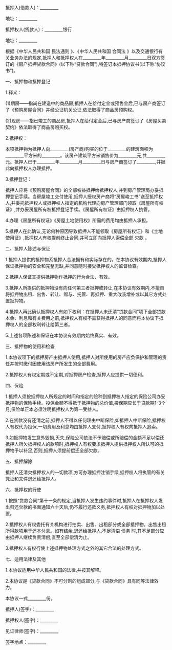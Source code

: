 
 


抵押人(借款人)：_________


地址：_________


抵押权人(贷款人)：_________银行


地址：_________


根据《中华人民共和国
民法通则
》、《中华人民共和国
合同法
》以及交通银行有关业务办法的规定,抵押人和抵押权人在_________年_________月_________日双方签订的《房产抵押贷款合同》(以下称“贷款合同”),特签订本抵押协议书(以下称“协议书”)。


一、抵押物和抵押登记


1.释义：


(1)期房——指尚在建造中的商品房,抵押人在给付定金或预售金后,已与房产商签订了《预购房屋合同》并经公证机关公证,依法取得了商品房预购权。


(2)现房——指已竣工的商品房,抵押人在给付定金后,已与房产商签订了《房屋买卖契约》依法取得了商品房购买权。


2.抵押权：


本项抵押物为抵押人向_________(房产商)购买的位于_________的建筑面积为_________平方米的_________。该房产建筑平方米销售价为_________元,共_________元。抵押人已于_________年_________月_________日与房产商签订了_________,并据此向抵押权人办理抵押。


3.抵押登记：


抵押人应将《预购房屋合同》的全部权益抵押给抵押权人,并到房产管理局办妥抵押登记手续。当房屋竣工交付使用,抵押人授权房产商将“房屋峻工书”送至抵押权人,并委托抵押权人或抵押权人指定的机构代理向房产管理部门领取《房屋所有权证》,并办妥房屋所有权抵押登记手续。《房屋所有权证》由抵押权人执管。


4.办理《房屋所有权证》《房屋土地使用权》所需的费用均由抵押人承担。


5.抵押人在此确认,无论何种原因导致抵押人不能领取《房屋所有权证》和《土地使用证》,抵押权人有权提前终止合同,并可立即向抵押人索偿全部
欠款
。


二、抵押人陈述与保证


1.抵押人提供的抵押物系抵押人合法拥有和实际存在的。在本协议有效期内,抵押人保证抵押物的安全和完整无缺,并同意随时接受抵押权人的监督检查。


2.抵押人保证其提供抵押物作抵押的行为合法、有效。


3.抵押人所提供的抵押物没有向任何第三者抵押或转让,在本协议有效期内,不擅自将抵押物出租、出售、转让、赠与、托管、再抵押、重大改装增补或以其它方式处置抵押物。


4.抵押人再此确认抵押权人有如下权利：在抵押人未还清“贷款合同”项下全部贷款本金、利息和有关费用之前,抵押权人有权不需获得抵押人的同意而将本协议下抵押权人的全部权利转让给第三者。


5.上述各项陈述和保证在本协议有效期内始终真实、有效。


三、抵押物的使用和检查


1.本协议项下的抵押房产由抵押人使用,抵押人对所使用的房产应负保护和管理的责任并按时缴付因使用该房产所发生的全部费用。


2.抵押权人有权定期或不定期,对抵押房产检查,抵押人应提供一切便利。


四、保险


1.抵押人须按抵押权人所规定的时间和指定的险种到抵押权人指定的保险公司办妥抵押物的保险手续。投保金额不得抵于抵押物的总价值,投保期应长于贷款期1-3个月,保险单正本必须注明抵押权人为第一受益人。


2.在贷款没有还清之前,抵押人不得以任何理由中断保险,如抵押人中断保险,抵押权人有权代为投保,一切费用及利息均由抵押人支付,抵押权人有权向抵押人追索。


3.如抵押物发生意外毁损,灭失,保险公司依法不予赔偿或所赔偿的金额不足以偿还抵押人所欠抵押权人的款项时,抵押权人有权要求抵押人提供抵押权人所认可的抵押物予以补足,否则,抵押人须提前偿还全部欠款。


五、抵押解除


抵押人还清欠抵押权人的一切款项,方可办理抵押注销手续,抵押权人将执管的有关凭证和文件退还给抵押人。


六、抵押权的行使


1.按照“贷款合同”第十一条的规定,当抵押人发生违约事件时,抵押人在抵押权人发出归还欠款的书面通知六十天后,仍不履行还款义务,抵押权人有权对抵押物加以处置。


2.抵押权人有权委托有关机构进行拍卖、出售、出租部分或全部抵押物。出售出租所得款项用于还本付息。如有结余,退还给抵押人,不足清偿
债务
时,其不足部分应由抵押人继续负责清偿,直至全部偿清为止。


3.抵押权人有权行使上述抵押物处理方式之外的其它合法的处理方式。


七、适用法律及其他


1.本协议适用中华人民共和国的法律,并按其解释。


2.本协议是《贷款合同》不可分割的组成部分,与《贷款合同》具有同等法律效力。


本协议一式_________份。


抵押人(签字)：_________


抵押权人(签字)：_________


见证律师(签字)：_________


签字地点：_________
 


 

 
 
 
 
 
  


  
 

  


  


  
 
 
 
 

